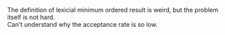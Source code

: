 The definition of lexicial minimum ordered result is weird, but the problem itself is not hard.\
Can't understand why the acceptance rate is so low.
